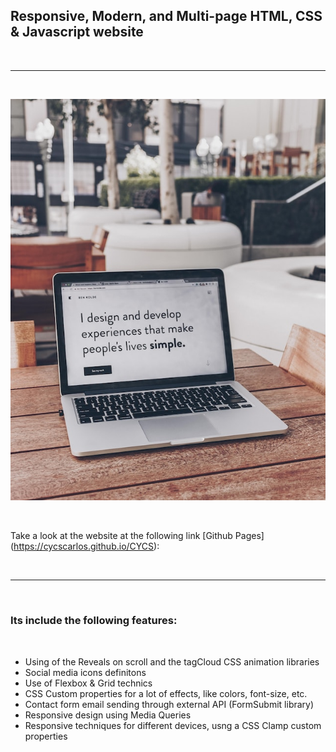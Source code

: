 <h2>Responsive, Modern, and Multi-page HTML, CSS & Javascript website</h2>

<br>

---

<br>

![Website banner!](assets/img/readme.jpg)

<br>

Take a look at the website at the following link [Github Pages] (https://cycscarlos.github.io/CYCS):

<br>

---

<br>

<h3>Its include the following features:</h3>

<br>

<ul>
<li>Using of the Reveals on scroll and the tagCloud CSS animation libraries</li>
<li>Social media icons definitons</li>
<li>Use of Flexbox & Grid technics</li>
<li>CSS Custom properties for a lot of effects, like colors, font-size, etc.</li>
<li>Contact form email sending through external API (FormSubmit library)</li>
<li>Responsive design using Media Queries</li>
<li>Responsive techniques for different devices, usng a CSS Clamp custom properties</li>
</ul>

